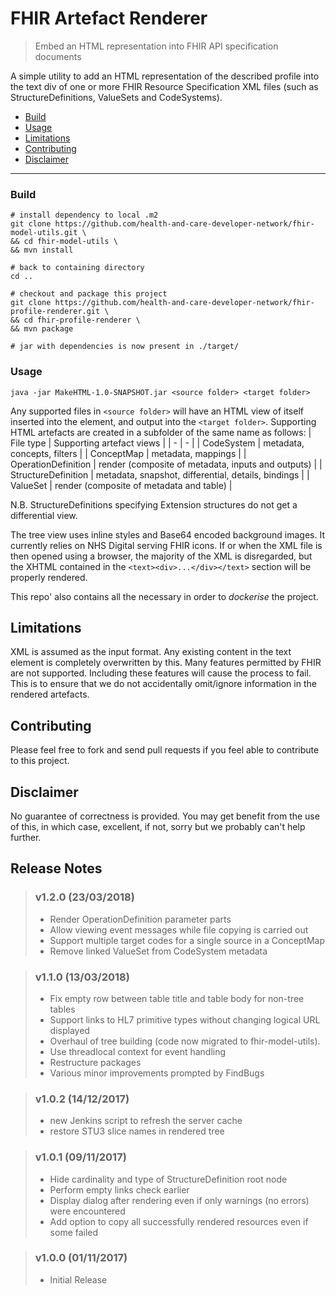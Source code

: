 # FHIR Artefact Renderer
> Embed an HTML representation into FHIR API specification documents

A simple utility to add an HTML representation of the described profile into the text div of one or more FHIR Resource Specification XML files (such as StructureDefinitions, ValueSets and CodeSystems).
- [Build](#Build)
- [Usage](#Usage)
- [Limitations](#Limitations)
- [Contributing](#Contributing)
- [Disclaimer](#Disclaimer)
---
### Build
```
# install dependency to local .m2
git clone https://github.com/health-and-care-developer-network/fhir-model-utils.git \
&& cd fhir-model-utils \
&& mvn install

# back to containing directory
cd ..

# checkout and package this project
git clone https://github.com/health-and-care-developer-network/fhir-profile-renderer.git \
&& cd fhir-profile-renderer \
&& mvn package

# jar with dependencies is now present in ./target/
```
### Usage
```
java -jar MakeHTML-1.0-SNAPSHOT.jar <source folder> <target folder>
```

Any supported files in `<source folder>` will have an HTML view of itself inserted into the *<text>* element, and output into the `<target folder>`. Supporting HTML artefacts are created in a subfolder of the same name as follows:
| File type             | Supporting artefact views                             |
| -                     | -                                                     |
| CodeSystem            | metadata, concepts, filters                           |
| ConceptMap            | metadata, mappings                                    |
| OperationDefinition   | render (composite of metadata, inputs and outputs)    |
| StructureDefinition   | metadata, snapshot, differential, details, bindings   |
| ValueSet              | render (composite of metadata and table)              |

N.B. StructureDefinitions specifying Extension structures do not get a differential view.

The tree view uses inline styles and Base64 encoded background images. It currently relies on NHS Digital serving FHIR icons.
If or when the XML file is then opened using a browser, the majority of the XML is disregarded, but the XHTML contained in the `<text><div>...</div></text>` section will be properly rendered.

This repo' also contains all the necessary in order to *dockerise* the project.

## Limitations
XML is assumed as the input format.
Any existing content in the text element is completely overwritten by this.
Many features permitted by FHIR are not supported. Including these features will cause the process to fail. This is to ensure that we do not accidentally omit/ignore information in the rendered artefacts.

## Contributing
Please feel free to fork and send pull requests if you feel able to contribute to this project.

## Disclaimer
No guarantee of correctness is provided. You may get benefit from the use of this, in which case, excellent, if not, sorry but we probably can't help further.

## Release Notes

> ### v1.2.0 (23/03/2018)
> - Render OperationDefinition parameter parts
> - Allow viewing event messages while file copying is carried out
> - Support multiple target codes for a single source in a ConceptMap
> - Remove linked ValueSet from CodeSystem metadata

> ### v1.1.0 (13/03/2018)
> - Fix empty row between table title and table body for non-tree tables
> - Support links to HL7 primitive types without changing logical URL displayed
> - Overhaul of tree building (code now migrated to fhir-model-utils).
> - Use threadlocal context for event handling
> - Restructure packages
> - Various minor improvements prompted by FindBugs

> ### v1.0.2 (14/12/2017)
> - new Jenkins script to refresh the server cache
> - restore STU3 slice names in rendered tree

> ### v1.0.1 (09/11/2017)
> - Hide cardinality and type of StructureDefinition root node
> - Perform empty links check earlier
> - Display dialog after rendering even if only warnings (no errors) were encountered
> - Add option to copy all successfully rendered resources even if some failed

> ### v1.0.0 (01/11/2017)
> - Initial Release
